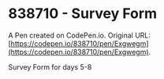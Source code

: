 # 838710 - Survey Form

A Pen created on CodePen.io. Original URL: [https://codepen.io/838710/pen/Exgwegm](https://codepen.io/838710/pen/Exgwegm).

Survey Form for days 5-8
